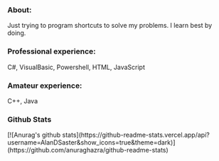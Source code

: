 <h3>About:</h3>
<p>Just trying to program shortcuts to solve my problems. I learn best by doing.
<p><h3>Professional experience:</h3>
<p>C#, VisualBasic, Powershell, HTML, JavaScript
<h3>Amateur experience:</h3>
<p>C++, Java
<h3>Github Stats</h3>
[![Anurag's github stats](https://github-readme-stats.vercel.app/api?username=AlanDSaster&show_icons=true&theme=dark)](https://github.com/anuraghazra/github-readme-stats)
